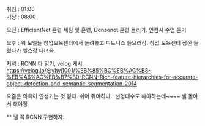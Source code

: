 취침 : 01:00  
기상 : 08:00

오전 : EfficientNet 훈련 세팅 및 훈련, Densenet 훈련 돌리기. 인컴시 수업 듣기  

오후 : 위 모델들 창업보육센터에서 돌려놓고 피트니스 들으러감. 창업 보육센터 잠깐 들렀다가 헬스장 다녀옴.  

저녁 : RCNN 다 읽기, velog 게시, https://velog.io/@yhyj1001/%EB%85%BC%EB%AC%B8-%EB%A6%AC%EB%B7%B0-RCNN-Rich-feature-hierarchies-for-accurate-object-detection-and-semantic-segmentation-2014  

요즘은 의욕이 안생기는 것 같다. 쉬어 줘야하나.. 선형대수도 해야하는데~~~~ 낼 몰아서 해야징  

** 낼 꼭 RCNN 구현하자.
